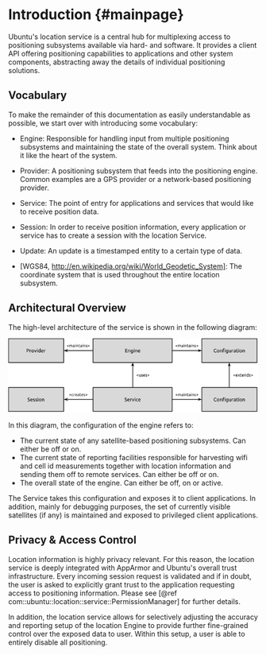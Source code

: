 # Introduction               {#mainpage}

Ubuntu's location service is a central hub for multiplexing access to
positioning subsystems available via hard- and software. It provides a
client API offering positioning capabilities to applications and other
system components, abstracting away the details of individual
positioning solutions.

## Vocabulary

To make the remainder of this documentation as easily understandable
as possible, we start over with introducing some vocabulary:

- Engine: 
    Responsible for handling input from multiple positioning
    subsystems and maintaining the state of the overall system. Think
    about it like the heart of the system.

- Provider: 
    A positioning subsystem that feeds into the positioning
    engine. Common examples are a GPS provider or a network-based
    positioning provider.

- Service:
    The point of entry for applications and services that would
    like to receive position data.

- Session:
    In order to receive position information, every application
    or service has to create a session with the location Service.

- Update: An update is a timestamped entity to a certain type of data.

- [WGS84, http://en.wikipedia.org/wiki/World_Geodetic_System]: The coordinate system that is used throughout the entire location subsystem.

## Architectural Overview

The high-level architecture of the service is shown in the following diagram:

![High-level architectural overview](images/LocationServiceHighLevel.png)

In this diagram, the configuration of the engine refers to:

  * The current state of any satellite-based positioning subsystems. Can either be off or on.
  * The current state of reporting facilities responsible for harvesting wifi and cell id measurements together with location information and sending them off to remote services. Can either be off or on.
  * The overall state of the engine. Can either be off, on or active.

The Service takes this configuration and exposes it to client
applications. In addition, mainly for debugging purposes, the set of
currently visible satellites (if any) is maintained and exposed to
privileged client applications.

## Privacy & Access Control

Location information is highly privacy relevant. For this reason, the
location service is deeply integrated with AppArmor and Ubuntu's
overall trust infrastructure. Every incoming session request is
validated and if in doubt, the user is asked to explicitly grant trust
to the application requesting access to positioning
information. Please see [@ref com::ubuntu::location::service::PermissionManager]
for further details.

In addition, the location service allows for selectively adjusting the
accuracy and reporting setup of the location Engine to provide further
fine-grained control over the exposed data to user. Within this setup,
a user is able to entirely disable all positioning.

